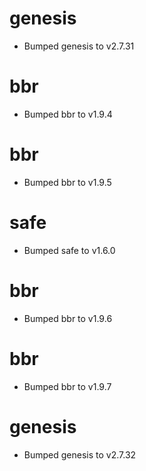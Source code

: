 
# genesis

- Bumped genesis to v2.7.31

# bbr

- Bumped bbr to v1.9.4

# bbr

- Bumped bbr to v1.9.5

# safe

- Bumped safe to v1.6.0

# bbr

- Bumped bbr to v1.9.6

# bbr

- Bumped bbr to v1.9.7

# genesis

- Bumped genesis to v2.7.32
